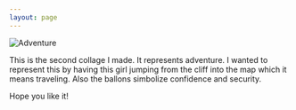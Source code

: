 ```yaml
---
layout: page
---
```

![Adventure](https://farm8.staticflickr.com/7450/16197709529_f23d6965a8_c.jpg) 

This is the second collage I made. It represents adventure. I wanted to represent this by having this girl jumping from the cliff into the map which it means traveling. Also the ballons simbolize confidence and security. 

Hope you like it!

